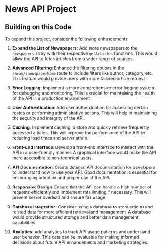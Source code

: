 # News API Project

## Building on this Code

To expand this project, consider the following enhancements:

1. **Expand the List of Newspapers**: Add more newspapers to the `newspapers` array with their respective `getArticles` functions. This would allow the API to fetch articles from a wider range of sources.

2. **Advanced Filtering**: Enhance the filtering options in the `/news/:newspaperName` route to include filters like author, category, etc. This feature would provide users with more tailored article retrieval.

3. **Error Logging**: Implement a more comprehensive error logging system for debugging and monitoring. This is crucial for maintaining the health of the API in a production environment.

4. **User Authentication**: Add user authentication for accessing certain routes or performing administrative actions. This will help in maintaining the security and integrity of the API.

5. **Caching**: Implement caching to store and quickly retrieve frequently accessed articles. This will improve the performance of the API by reducing load times and server strain.

6. **Front-End Interface**: Develop a front-end interface to interact with the API in a user-friendly manner. A graphical interface would make the API more accessible to non-technical users.

7. **API Documentation**: Create detailed API documentation for developers to understand how to use your API. Good documentation is essential for encouraging adoption and proper use of the API.

8. **Responsive Design**: Ensure that the API can handle a high number of requests efficiently and implement rate limiting if necessary. This will prevent server overload and ensure fair usage.

9. **Database Integration**: Consider using a database to store articles and related data for more efficient retrieval and management. A database would provide structured storage and better data management capabilities.

10. **Analytics**: Add analytics to track API usage patterns and understand user behavior. This data can be invaluable for making informed decisions about future API enhancements and marketing strategies.
